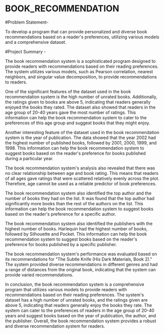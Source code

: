 # BOOK_RECOMMENDATION


#Problem Statement-

To develop a program that can provide personalized and diverse book recommendations based on a reader's preferences, utilizing various models and a comprehensive dataset.

#Project Summary -

The book recommendation system is a sophisticated program designed to provide readers with recommendations based on their reading preferences. The system utilizes various models, such as Pearson correlation, nearest neighbors, and singular value decomposition, to provide recommendations to readers.

One of the significant features of the dataset used in the book recommendation system is the high number of unrated books. Additionally, the ratings given to books are above 5, indicating that readers generally enjoyed the books they rated. The dataset also showed that readers in the age group of 20-40 years gave the most number of ratings. This information can help the book recommendation system to cater to the preferences of this age group and suggest books that they might enjoy.

Another interesting feature of the dataset used in the book recommendation system is the year of publication. The data showed that the year 2002 had the highest number of published books, followed by 2001, 2000, 1999, and 1998. This information can help the book recommendation system to suggest books based on the reader's preference for books published during a particular year.

The book recommendation system's analysis also revealed that there was no clear relationship between age and book rating. This means that readers of all ages gave ratings that were scattered relatively evenly across the plot. Therefore, age cannot be used as a reliable predictor of book preferences.

The book recommendation system also identified the top author and the number of books they had on the list. It was found that the top author had significantly more books than the rest of the authors on the list. This information can help the book recommendation system to suggest books based on the reader's preference for a specific author.

The book recommendation system also identified the publishers with the highest number of books. Harlequin had the highest number of books, followed by Silhouette and Pocket. This information can help the book recommendation system to suggest books based on the reader's preference for books published by a specific publisher.

The book recommendation system's performance was evaluated based on its recommendations for "The Subtle Knife (His Dark Materials, Book 2)." The system provided diverse recommendations in different genres and had a range of distances from the original book, indicating that the system can provide varied recommendations.

In conclusion, the book recommendation system is a comprehensive program that utilizes various models to provide readers with recommendations based on their reading preferences. The system's dataset has a high number of unrated books, and the ratings given are above 5, indicating that readers generally enjoy the books they rate. The system can cater to the preferences of readers in the age group of 20-40 years and suggest books based on the year of publication, the author, and the publisher. Overall, the book recommendation system provides a robust and diverse recommendation system for readers.

